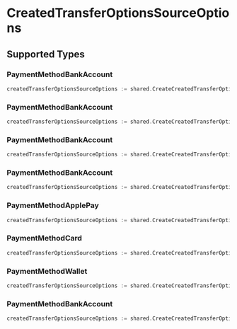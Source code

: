 # CreatedTransferOptionsSourceOptions


## Supported Types

### PaymentMethodBankAccount

```go
createdTransferOptionsSourceOptions := shared.CreateCreatedTransferOptionsSourceOptionsAchCreditSameDay(shared.PaymentMethodBankAccount{/* values here */})
```

### PaymentMethodBankAccount

```go
createdTransferOptionsSourceOptions := shared.CreateCreatedTransferOptionsSourceOptionsAchCreditStandard(shared.PaymentMethodBankAccount{/* values here */})
```

### PaymentMethodBankAccount

```go
createdTransferOptionsSourceOptions := shared.CreateCreatedTransferOptionsSourceOptionsAchDebitCollect(shared.PaymentMethodBankAccount{/* values here */})
```

### PaymentMethodBankAccount

```go
createdTransferOptionsSourceOptions := shared.CreateCreatedTransferOptionsSourceOptionsAchDebitFund(shared.PaymentMethodBankAccount{/* values here */})
```

### PaymentMethodApplePay

```go
createdTransferOptionsSourceOptions := shared.CreateCreatedTransferOptionsSourceOptionsApplePay(shared.PaymentMethodApplePay{/* values here */})
```

### PaymentMethodCard

```go
createdTransferOptionsSourceOptions := shared.CreateCreatedTransferOptionsSourceOptionsCardPayment(shared.PaymentMethodCard{/* values here */})
```

### PaymentMethodWallet

```go
createdTransferOptionsSourceOptions := shared.CreateCreatedTransferOptionsSourceOptionsMoovWallet(shared.PaymentMethodWallet{/* values here */})
```

### PaymentMethodBankAccount

```go
createdTransferOptionsSourceOptions := shared.CreateCreatedTransferOptionsSourceOptionsRtpCredit(shared.PaymentMethodBankAccount{/* values here */})
```


